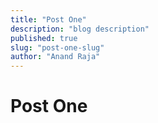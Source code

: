 ```yaml
---
title: "Post One"
description: "blog description"
published: true
slug: "post-one-slug"
author: "Anand Raja"
---
```


# Post One
